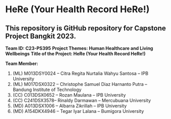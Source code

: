 # HeRe (Your Health Record HeRe!)
## This repository is GitHub repository for Capstone Project Bangkit 2023.

**Team ID: C23-PS395**
**Project Themes: Human Healthcare and Living Wellbeings**
**Title of the Project: HeRe (Your Health Record HeRe!)**

**Team Member:**
1. (ML) M013DSY0024 – Citra Regita Nurtalia Wahyu Santosa – IPB University
2. (ML) M017DSX0322 – Christophe Samuel Diaz Harnanto Putra – Bandung Institute of Technology
3. (CC) C013DSX0652 – Rozan Maulana – IPB University
4. (CC) C241DSX3578– Rinaldy Darmawan – Mercubuana University
5. (MD) A013DSX1006 – Albarra Zikrillah – IPB University
6. (MD) A154DKX4946 – Tegar Iyar Lalana – Bumigora University
